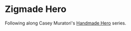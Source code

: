 # Zigmade Hero

Following along Casey Muratori's [Handmade Hero](https://guide.handmadehero.org/) series.
